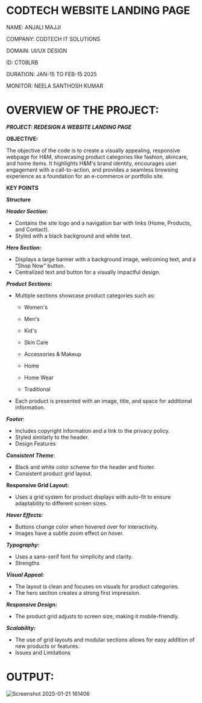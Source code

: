 # CODTECH WEBSITE LANDING PAGE

NAME: ANJALI MAJJI

COMPANY: CODTECH IT SOLUTIONS

DOMAIN: UI/UX DESIGN

ID: CT08LRB

DURATION: JAN-15 TO FEB-15 2025

MONITOR: NEELA SANTHOSH KUMAR

# OVERVIEW OF THE PROJECT:

*****PROJECT: REDESIGN A WEBSITE LANDING PAGE*****

********OBJECTIVE:********

The objective of the code is to create a visually appealing, responsive webpage for H&M, showcasing product categories like fashion, skincare, and home items. It highlights H&M's brand identity, encourages user engagement with a call-to-action, and provides a seamless browsing experience as a foundation for an e-commerce or portfolio site.

**********KEY POINTS**********

****Structure****

***Header Section:***

  * Contains the site logo and a navigation bar with links (Home, Products, and Contact).
  * Styled with a black background and white text.
    
***Hero Section:***

  * Displays a large banner with a background image, welcoming text, and a "Shop Now" button.
  * Centralized text and button for a visually impactful design.
    
***Product Sections:***

  * Multiple sections showcase product categories such as:
    
    * Women's
    
    * Men's
    
    * Kid's
    
    * Skin Care
    
    * Accessories & Makeup
    
    * Home
    
    * Home Wear
    
    * Traditional
    
  * Each product is presented with an image, title, and space for additional information.
    
***Footer***:

  * Includes copyright information and a link to the privacy policy.
  * Styled similarly to the header.
  * Design Features

***Consistent Theme***:

  * Black and white color scheme for the header and footer.
  * Consistent product grid layout.
    
****Responsive Grid Layout:****

  * Uses a grid system for product displays with auto-fit to ensure adaptability to different screen sizes.
    
***Hover Effects:***

  * Buttons change color when hovered over for interactivity.
  * Images have a subtle zoom effect on hover.
    
***Typography:***

  * Uses a sans-serif font for simplicity and clarity.
  * Strengths
    
***Visual Appeal:***

  * The layout is clean and focuses on visuals for product categories.
  * The hero section creates a strong first impression.
    
***Responsive Design:***

  * The product grid adjusts to screen size, making it mobile-friendly.
    
  ***Scalability:***

  * The use of grid layouts and modular sections allows for easy addition of new products or features.
  * Issues and Limitations

#  OUTPUT:

![Screenshot 2025-01-21 161406](https://github.com/user-attachments/assets/17e7adae-3884-4afd-9d86-1c0c8991b817)



